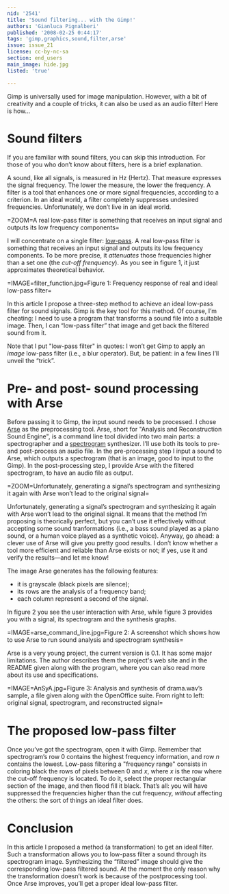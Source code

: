 ```yaml
---
nid: '2541'
title: 'Sound filtering... with the Gimp!'
authors: 'Gianluca Pignalberi'
published: '2008-02-25 0:44:17'
tags: 'gimp,graphics,sound,filter,arse'
issue: issue_21
license: cc-by-nc-sa
section: end_users
main_image: hide.jpg
listed: 'true'

---
```

Gimp is universally used for image manipulation. However, with a bit of creativity and a couple of tricks, it can also be used as an audio filter! Here is how...

<!--break-->

# Sound filters

If you are familiar with sound filters, you can skip this introduction. For those of you who don’t know about filters, here is a brief explanation.

A sound, like all signals, is measured in Hz (Hertz). That measure expresses the signal frequency. The lower the measure, the lower the frequency. A filter is a tool that enhances one or more signal frequencies, according to a criterion. In an ideal world, a filter completely suppresses undesired frequencies. Unfortunately, we don’t live in an ideal world.

=ZOOM=A real low-pass filter is something that receives an input signal and outputs its low frequency components=

I will concentrate on a single filter: [low-pass](http://en.wikipedia.org/Low-pass_filter.html). A real low-pass filter is something that receives an input signal and outputs its low frequency components. To be more precise, it _attenuates_ those frequencies higher than a set one (the _cut-off frenquency_). As you see in figure 1, it just approximates theoretical behavior.

=IMAGE=filter_function.jpg=Figure 1: Frequency response of real and ideal low-pass filter=

In this article I propose a three-step method to achieve an ideal low-pass filter for sound signals.  Gimp is the key tool for this method. Of course, I’m cheating: I need to use a program that transforms a sound file into a suitable image. Then, I can “low-pass filter” that image and get back the filtered sound from it.

Note that I put "low-pass filter" in quotes: I won’t get Gimp to apply an _image_ low-pass filter (i.e., a blur operator). But, be patient: in a few lines I’ll unveil the “trick”.

# Pre- and post- sound processing with Arse

Before passing it to Gimp, the input sound needs to be processed. I chose  [Arse](http://arse.sourceforge.net/) as the preprocessing tool. Arse, short for "Analysis and Reconstruction Sound Engine", is a command line tool divided into two main parts: a spectrographer and a [spectrogram](http://en.wikipedia.org/Spectrogram.html) synthesizer. I’ll use both its tools to pre- and post-process an audio file. In the pre-processing step I input a sound to Arse, which outputs a spectrogram (that is an image, good to input to the Gimp). In the post-processing step, I provide Arse with the filtered spectrogram, to have an audio file as output.

=ZOOM=Unfortunately, generating a signal’s spectrogram and synthesizing it again with Arse won’t lead to the original signal=

Unfortunately, generating a signal’s spectrogram and synthesizing it again with Arse won’t lead to the original signal. It means that the method I’m  proposing is theorically perfect, but you can’t  use it effectively without accepting some sound tranformations (i.e., a bass sound played as a piano sound, or a human voice played as a synthetic voice). Anyway, go ahead: a clever use of Arse will give you pretty good results. I don’t know whether a tool more efficient and reliable than Arse exists or not; if yes, use it and verify the results—and let me know!

<!--pagebreak-->

The image Arse generates has the following features: 

* it is grayscale (black pixels are silence);
* its rows are the analysis of a frequency band;
* each column represent a second of the signal.

In figure 2 you see the user interaction with Arse, while figure 3 provides you with a signal, its spectrogram and the synthesis graphs.

=IMAGE=arse_command_line.jpg=Figure 2: A screenshot which shows how to use Arse to run sound analysis and spectrogram synthesis=

Arse is a very young project, the current version is 0.1. It has some major limitations. The author describes them the project's web site and in the README given along with the program, where you can also read more about its use and specifications.

=IMAGE=AnSyA.jpg=Figure 3: Analysis and synthesis of drama.wav’s sample, a file given along with the OpenOffice suite. From right to left: original signal, spectrogram, and reconstructed signal=

# The proposed low-pass filter

Once you’ve got the spectrogram, open it with Gimp. Remember that spectrogram’s row 0 contains the highest frequency information, and row _n_ contains the lowest. Low-pass filtering a "frequency range" consists in coloring black the rows of pixels between 0 and _x_, where _x_ is the row where the cut-off frequency is located. To do it, select the proper rectangular section of the image, and then flood fill it black. That’s all: you will have suppressed the frequencies higher than the cut frequency, _without_ affecting the others: the sort of things an ideal filter does.

# Conclusion

In this article I proposed a method (a transformation) to get an ideal filter. Such a transformation allows you to low-pass filter a sound through its spectrogram image. Synthesizing the “filtered” image should give the corresponding low-pass filtered sound. At the moment the only reason why the transformation doesn’t work is because of the postprocessing tool. Once Arse improves, you’ll get a proper ideal low-pass filter.